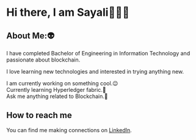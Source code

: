 # Hi there, I am Sayali👋:woman_technologist:


## About Me::alien:

I have completed Bachelor of Engineering in Information Technology and passionate about blockchain.

I love learning new technologies and interested in trying anything new.

I am currently working on something cool.:wink:\
Currently learning Hyperledger fabric.🌱\
Ask me anything related to Blockchain.:speech_balloon:


## How to reach me

You can find me making connections on [LinkedIn](https://www.linkedin.com/in/sayalikukkar11/).









<!--
**Sayalikukkar/sayalikukkar** is a ✨ _special_ ✨ repository because its `README.md` (this file) appears on your GitHub profile.

Here are some ideas to get you started:

- 🔭 I’m currently working on ...
- 🌱 I’m currently learning ...
- 👯 I’m looking to collaborate on ...
- 🤔 I’m looking for help with ...
- 💬 Ask me about ...
- 📫 How to reach me: ...
- 😄 Pronouns: ...
- ⚡ Fun fact: ...
-->
